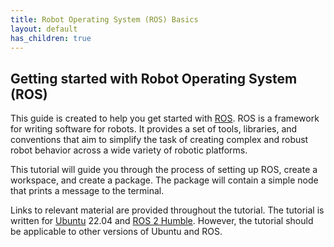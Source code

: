 ```yaml
---
title: Robot Operating System (ROS) Basics
layout: default
has_children: true
---
```


## Getting started with Robot Operating System (ROS)

This guide is created to help you get started with [ROS]. ROS is a framework for writing software for robots. It provides a set of tools, libraries, and conventions that aim to simplify the task of creating complex and robust robot behavior across a wide variety of robotic platforms.

This tutorial will guide you through the process of setting up ROS, create a workspace, and create a package. The package will contain a simple node that prints a message to the terminal.

Links to relevant material are provided throughout the tutorial. The tutorial is written for [Ubuntu] 22.04 and [ROS 2 Humble]. However, the tutorial should be applicable to other versions of Ubuntu and ROS.

[ROS]:https://www.ros.org/
[Ubuntu]: https://ubuntu.com/
[ROS 2 Humble]:https://docs.ros.org/en/humble/index.html
